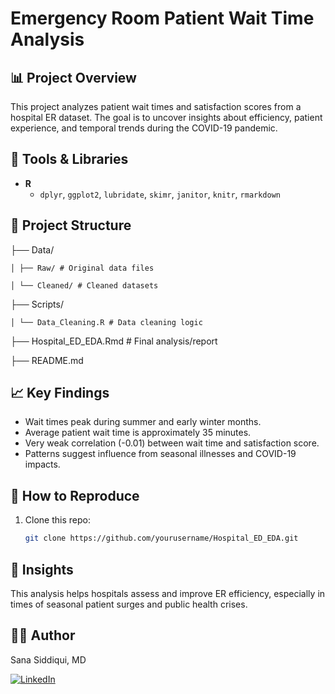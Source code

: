 # Emergency Room Patient Wait Time Analysis

## 📊 Project Overview

This project analyzes patient wait times and satisfaction scores from a hospital ER dataset. The goal is to uncover insights about efficiency, patient experience, and temporal trends during the COVID-19 pandemic.

## 🧰 Tools & Libraries

- **R**
  - `dplyr`, `ggplot2`, `lubridate`, `skimr`, `janitor`, `knitr`, `rmarkdown`

## 📁 Project Structure

  ├── Data/
    
    │ ├── Raw/ # Original data files
    
    │ └── Cleaned/ # Cleaned datasets
    
  ├── Scripts/
  
    │ └── Data_Cleaning.R # Data cleaning logic
    
  ├── Hospital_ED_EDA.Rmd # Final analysis/report
  
  ├── README.md

## 📈 Key Findings

  - Wait times peak during summer and early winter months.
  - Average patient wait time is approximately 35 minutes.
  - Very weak correlation (-0.01) between wait time and satisfaction score.
  - Patterns suggest influence from seasonal illnesses and COVID-19 impacts.

## 📌 How to Reproduce

1. Clone this repo:
   ```bash
   git clone https://github.com/yourusername/Hospital_ED_EDA.git

## 🧠 Insights

This analysis helps hospitals assess and improve ER efficiency, especially in times of seasonal patient surges and public health crises.

## 👩‍⚕️ Author
Sana Siddiqui, MD

[![LinkedIn](https://img.shields.io/badge/LinkedIn-blue?style=flat&logo=linkedin)](https://www.linkedin.com/in/sanasidd/)
